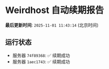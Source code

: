 # Weirdhost 自动续期报告

**最后更新时间**: `2025-11-01 11:43:14` (北京时间)

## 运行状态

- 服务器 `74f89368`: ✅ 续期成功
- 服务器 `1aec1743`: ✅ 续期成功
